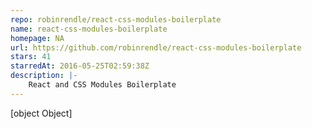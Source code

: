 ```yaml
---
repo: robinrendle/react-css-modules-boilerplate
name: react-css-modules-boilerplate
homepage: NA
url: https://github.com/robinrendle/react-css-modules-boilerplate
stars: 41
starredAt: 2016-05-25T02:59:38Z
description: |-
    React and CSS Modules Boilerplate
---
```


[object Object]
